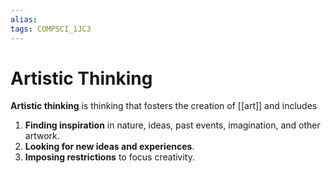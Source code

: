 ```yaml
---
alias:
tags: COMPSCI_1JC3
---
```

# Artistic Thinking
**Artistic thinking** is thinking that fosters the creation of [[art]] and includes
1. **Finding inspiration** in nature, ideas, past events, imagination, and other artwork.
2. **Looking for new ideas and experiences**.
3. **Imposing restrictions** to focus creativity.